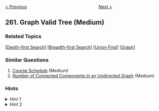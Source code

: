 <!--|This file generated by command(leetcode description); DO NOT EDIT.    |-->
<!--+----------------------------------------------------------------------+-->
<!--|@author    Openset <openset.wang@gmail.com>                           |-->
<!--|@link      https://github.com/openset                                 |-->
<!--|@home      https://github.com/openset/leetcode                        |-->
<!--+----------------------------------------------------------------------+-->

[< Previous](https://github.com/openset/leetcode/tree/master/problems/single-number-iii "Single Number III")
　　　　　　　　　　　　　　　　
[Next >](https://github.com/openset/leetcode/tree/master/problems/trips-and-users "Trips and Users")

## 261. Graph Valid Tree (Medium)



### Related Topics
  [[Depth-first Search](https://github.com/openset/leetcode/tree/master/tag/depth-first-search/README.md)]
  [[Breadth-first Search](https://github.com/openset/leetcode/tree/master/tag/breadth-first-search/README.md)]
  [[Union Find](https://github.com/openset/leetcode/tree/master/tag/union-find/README.md)]
  [[Graph](https://github.com/openset/leetcode/tree/master/tag/graph/README.md)]

### Similar Questions
  1. [Course Schedule](https://github.com/openset/leetcode/tree/master/problems/course-schedule) (Medium)
  1. [Number of Connected Components in an Undirected Graph](https://github.com/openset/leetcode/tree/master/problems/number-of-connected-components-in-an-undirected-graph) (Medium)

### Hints
<details>
<summary>Hint 1</summary>
Given <code>n = 5</code> and <code>edges = [[0, 1], [1, 2], [3, 4]]</code>, what should your return? Is this case a valid tree?
</details>

<details>
<summary>Hint 2</summary>
According to the <a href="https://en.wikipedia.org/wiki/Tree_(graph_theory)" target="_blank">definition of tree on Wikipedia</a>: “a tree is an undirected graph in which any two vertices are connected by <i>exactly</i> one path. In other words, any connected graph without simple cycles is a tree.”
</details>
